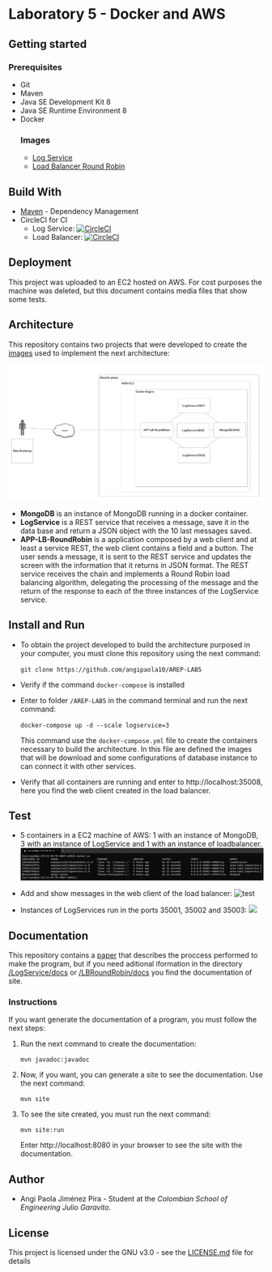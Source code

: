 # Laboratory 5 - Docker and AWS

## Getting started
### Prerequisites
* Git
* Maven
* Java SE Development Kit 8
* Java SE Runtime Environment 8
* Docker
    ### Images
    * [Log Service](https://hub.docker.com/repository/docker/angipaola10/logservice)
    * [Load Balancer Round Robin](https://hub.docker.com/repository/docker/angipaola10/lbroundrobin) 

## Build With
* [Maven](https://maven.apache.org/) - Dependency Management
* CircleCI for CI
    * Log Service:
        [![CircleCI](https://circleci.com/gh/angipaola10/AREPLAB5-LogService.svg?style=svg)](https://circleci.com/gh/angipaola10/AREPLAB5-LogService)
    * Load Balancer:
        [![CircleCI](https://circleci.com/gh/angipaola10/AREPLAB5-LBRoundRobin.svg?style=svg)](https://circleci.com/gh/angipaola10/AREPLAB5-LBRoundRobin)

## Deployment
This project was uploaded to an EC2 hosted on AWS. For cost purposes the machine was deleted, but this document contains media files that show some tests.

## Architecture 
This repository contains two projects that were developed to create the [images](#Images) used to implement the next architecture:

![Architecture](img/architecture.png)

* **MongoDB** is an instance of MongoDB running in a docker container.
* **LogService** is a REST service that receives a message, save it in the data base and return a JSON object with the 10 last messages saved.
* **APP-LB-RoundRobin** is a application composed by a web client and at least a service REST, the web client contains a field and a button. The user sends a message, it is sent to the REST service and updates the screen with the information that it returns in JSON format. The REST service receives the chain and implements a Round Robin load balancing algorithm, delegating the processing of the message and the return of the response to each of the three instances of the LogService service.

## Install and Run 
* To obtain the project developed to build the architecture purposed in your computer, you must clone this repository using the next command:

    `git clone https://github.com/angipaola10/AREP-LAB5`
    
* Verify if the command  `docker-compose` is installed

* Enter to folder `/AREP-LAB5` in the command terminal and run the next command:

    `docker-compose up -d --scale logservice=3`
    
    This command use the `docker-compose.yml` file to create the containers necessary to build the architecture. In this file are defined the images that will be download and some configurations of database instance to can connect it with other services.

* Verify that all containers are running and enter to http://localhost:35008, here you find the web client created in the load balancer.


## Test
* 5 containers in a EC2 machine of AWS: 1 with an instance of MongoDB, 3 with an instance of LogService and 1 with an instance of loadbalancer.
![Containers](img/containers.png)

* Add and show messages in the web client of the load balancer:
![test](https://media.giphy.com/media/XPefYipelYHk329EhC/giphy.gif)

* Instances of LogServices run in the ports 35001, 35002 and 35003:
![](https://media.giphy.com/media/L5aujdXKClCjhlpAX4/giphy.gif)

## Documentation
This repository contains a [paper](/Document.pdf) that describes the proccess performed to make the program, but if you need aditional iformation in the directory [/LogService/docs](/LogService/docs) or [/LBRoundRobin/docs](/LBRoundRobin/docs) you find the documentation of site. 

### Instructions 
If you want generate the documentation of a program, you must follow the next steps:
1. Run the next command to create the documentation:

       mvn javadoc:javadoc
       
2. Now, if you want, you can generate a site to see the documentation. Use the next command: 

       mvn site
       
3. To see the site created, you must run the next command:

       mvn site:run
       
    Enter http://localhost:8080 in your browser to see the site with the documentation.

## Author
* Angi Paola Jiménez Pira - Student at the *Colombian School of Engineering Julio Garavito.*

## License
This project is licensed under the GNU v3.0 - see the [LICENSE.md](LICENSE.md) file for details